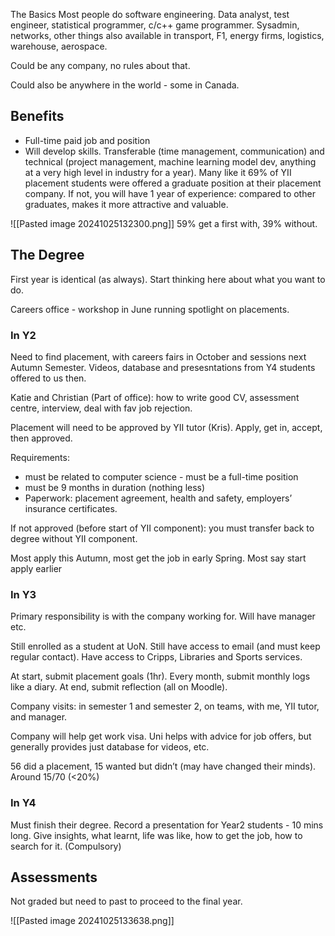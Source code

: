 The Basics
Most people do software engineering. Data analyst, test engineer, statistical programmer, c/c++ game programmer. Sysadmin, networks, other things also available in transport, F1, energy firms, logistics, warehouse, aerospace.

Could be any company, no rules about that.

Could also be anywhere in the world - some in Canada.

## Benefits
- Full-time paid job and position
- Will develop skills. Transferable (time management, communication) and technical (project management, machine learning model dev, anything at a very high level in industry for a year). Many like it
69% of YII placement students were offered a graduate position at their placement company. If not, you will have 1 year of experience: compared to other graduates, makes it more attractive and valuable.

![[Pasted image 20241025132300.png]]
59% get a first with, 39% without.

## The Degree
First year is identical (as always). 
Start thinking here about what you want to do. 

Careers office - workshop in June running spotlight on placements. 

### In Y2
Need to find placement, with careers fairs in October and sessions next Autumn Semester. Videos, database and presesntations from Y4 students offered to us then.

Katie and Christian (Part of office): how to write good CV, assessment centre, interview, deal with fav job rejection.

Placement will need to be approved by YII tutor (Kris). Apply, get in, accept, then approved.

Requirements: 
- must be related to computer science
- must be a full-time position
- must be 9 months in duration (nothing less)
- Paperwork: placement agreement, health and safety, employers’ insurance certificates.

If not approved (before start of YII component): you must transfer back to degree without YII component.

Most apply this Autumn, most get the job in early Spring. Most say start apply earlier
### In Y3
Primary responsibility is with the company working for. Will have manager etc.

Still enrolled as a student at UoN. Still have access to email (and must keep regular contact). Have access to Cripps, Libraries and Sports services.

At start, submit placement goals (1hr). Every month, submit monthly logs like a diary. At end, submit reflection (all on Moodle).

Company visits: in semester 1 and semester 2, on teams, with me, YII tutor, and manager.

Company will help get work visa. Uni helps with advice for job offers, but generally provides just database for videos, etc.

56 did a placement, 15 wanted but didn’t (may have changed their minds). Around 15/70 (<20%)

### In Y4
Must finish their degree. Record a presentation for Year2 students - 10 mins long. Give insights, what learnt, life was like, how to get the job, how to search for it. (Compulsory)


## Assessments
Not graded but need to past to proceed to the final year.

![[Pasted image 20241025133638.png]]

